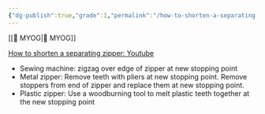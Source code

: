 ```yaml
---
{"dg-publish":true,"grade":1,"permalink":"/how-to-shorten-a-separating-zipper/","dgPassFrontmatter":true}
---
```



[[📘 MYOG\|📘 MYOG]]

[How to shorten a separating zipper: Youtube](https://www.youtube.com/watch?v=iuugU4r1AVI)

* Sewing machine: zigzag over edge of zipper at new stopping point
* Metal zipper: Remove teeth with pliers at new stopping point. Remove stoppers from end of zipper and replace them at new stopping point.
* Plastic zipper: Use a woodburning tool to melt plastic teeth together at the new stopping point
